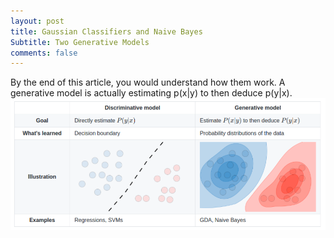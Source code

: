 ```yaml
---
layout: post
title: Gaussian Classifiers and Naive Bayes
Subtitle: Two Generative Models
comments: false
---
```

By the end of this article, you would understand how them work.
A generative model is actually estimating p(x|y) to then deduce p(y|x).
<img src="/img/posts/model-difference.png" alt="two models" align="center"/>



